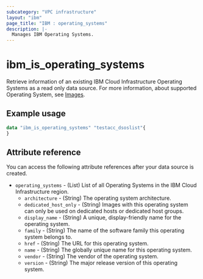 ```yaml
---
subcategory: "VPC infrastructure"
layout: "ibm"
page_title: "IBM : operating_systems"
description: |-
  Manages IBM Operating Systems.
---
```


# ibm_is_operating_systems
Retrieve information of an existing IBM Cloud Infrastructure Operating Systems as a read only data source. For more information, about supported Operating System, see [Images](https://cloud.ibm.com/docs/vpc?topic=vpc-about-images).

## Example usage

```terraform
data "ibm_is_operating_systems" "testacc_dsoslist"{
}
```

## Attribute reference
You can access the following attribute references after your data source is created. 

- `operating_systems` - (List) List of all Operating Systems in the IBM Cloud Infrastructure region.
  - `architecture` - (String) The operating system architecture.
  - `dedicated_host_only` - (String) Images with this operating system can only be used on dedicated hosts or dedicated host groups.
  - `display_name` - (String) A unique, display-friendly name for the operating system.
  - `family` - (String) The name of the software family this operating system belongs to.
  - `href` - (String) The URL for this operating system.
  - `name` - (String) The globally unique name for this operating system.
  - `vendor` - (String) The vendor of the operating system.
  - `version` - (String) The major release version of this operating system.
